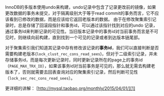 InnoDB的多版本使用undo来构建，undo记录中包含了记录更改前的镜像，如果更改数据的事务未提交，对于隔离级别大于等于read commit的事务而言，它不应该看到已修改的数据，而是应该给它返回老版本的数据。
由于在修改聚集索引记录时，总是存储了回滚段指针和事务id，可以通过该指针找到对应的undo 记录，通过事务Id来判断记录的可见性。当旧版本记录中的事务id对当前事务而言是不可见时，则继续向前构建，直到找到一个可见的记录或者到达版本链尾部。

对于聚集索引我们知道其记录中存有修改该记录的**事务id**，我们可以直接判断是否需要构建老版本(`lock_clust_rec_cons_read_sees`)，但对于二级索引记录，并未存储事务id，而是每次更新记录时，同时更新记录所在的page上的事务id（`PAGE_MAX_TRX_ID`），如果该事务id对当前事务是可见的，那么就无需去构建老版本了，否则就需要去回表查询对应的聚集索引记录，然后判断可见性（`lock_sec_rec_cons_read_sees`）。

更详细的讲解：
[http://mysql.taobao.org/monthly/2015/04/01/][1]

[1]:	http://mysql.taobao.org/monthly/2015/04/01/